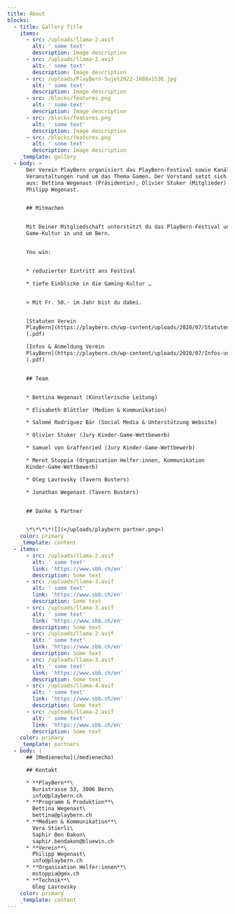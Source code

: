 ```yaml
---
title: About
blocks:
  - title: Gallery Title
    items:
      - src: /uploads/llama-2.avif
        alt: ' some text'
        description: Image description
      - src: /uploads/llama-2.avif
        alt: ' some text'
        description: Image description
      - src: /uploads/PlayBern-Sujet2022-1088x1536.jpg
        alt: ' some text'
        description: Image description
      - src: /blocks/features.png
        alt: ' some text'
        description: Image description
      - src: /blocks/features.png
        alt: ' some text'
        description: Image description
      - src: /blocks/features.png
        alt: ' some text'
        description: Image description
    _template: gallery
  - body: >
      Der Verein PlayBern organisiert das PlayBern-Festival sowie Kanäle und
      Veranstaltungen rund um das Thema Gamen. Der Vorstand setzt sich zusammen
      aus: Bettina Wegenast (Präsidentin), Olivier Stuker (Mitglieder) und
      Philipp Wegenast.


      ## Mitmachen


      Mit Deiner Mitgliedschaft unterstützt du das PlayBern-Festival und die
      Game-Kultur in und um Bern.


      You win:


      * reduzierter Eintritt ans Festival

      * tiefe Einblicke in die Gaming-Kultur …


      > Mit Fr. 50.- im Jahr bist du dabei.


      [Statuten Verein
      PlayBern](https://playbern.ch/wp-content/uploads/2020/07/Statuten-Verein-PlayBern.pdf)
      (.pdf)

      [Infos & Anmeldung Verein
      PlayBern](https://playbern.ch/wp-content/uploads/2020/07/Infos-und-Anmeldung-Verein-PlayBern.pdf)
      (.pdf)


      ## Team


      * Bettina Wegenast (Künstlerische Leitung)

      * Elisabeth Blättler (Medien & Kommunikation)

      * Salomé Rodriguez Bär (Social Media & Unterstützung Website)

      * Olivier Stuker (Jury Kinder-Game-Wettbewerb)

      * Samuel von Graffenried (Jury Kinder-Game-Wettbewerb)

      * Meret Stoppia (Organisation Helfer:innen, Kommunikation
      Kinder-Game-Wettbewerb)

      * Oleg Lavrovsky (Tavern Busters)

      * Jonathan Wegenast (Tavern Busters)


      ## Danke & Partner


      \*\*\*\*![](</uploads/playbern partner.png>)
    color: primary
    _template: content
  - items:
      - src: /uploads/llama-2.avif
        alt: ' some text'
        link: 'https://www.sbb.ch/en'
        description: Some text
      - src: /uploads/llama-3.avif
        alt: ' some text'
        link: 'https://www.sbb.ch/en'
        description: Some text
      - src: /uploads/llama-3.avif
        alt: ' some text'
        link: 'https://www.sbb.ch/en'
        description: Some text
      - src: /uploads/llama-2.avif
        alt: ' some text'
        link: 'https://www.sbb.ch/en'
        description: Some text
      - src: /uploads/llama-3.avif
        alt: ' some text'
        link: 'https://www.sbb.ch/en'
        description: Some text
      - src: /uploads/llama-4.avif
        alt: ' some text'
        link: 'https://www.sbb.ch/en'
        description: Some text
      - src: /uploads/llama-2.avif
        alt: ' some text'
        link: 'https://www.sbb.ch/en'
        description: Some text
    color: primary
    _template: partners
  - body: |
      ## [Medienecho](/medienecho)

      ## Kontakt

      * **PlayBern**\
        Buristrasse 53, 3006 Bern\
        info@playbern.ch
      * **Programm & Produktion**\
        Bettina Wegenast\
        bettina@playbern.ch
      * **Medien & Kommunikation**\
        Vera Stierli\
        Saphir Ben Dakon\
        saphir.bendakon@bluewin.ch
      * **Verein**\
        Philipp Wegenast\
        info@playbern.ch
      * **Organisation Helfer:innen**\
        mstoppia@gmx.ch
      * **Technik**\
        Oleg Lavrovsky
    color: primary
    _template: content
---
```
































